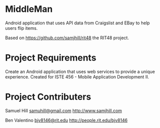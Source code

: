 MiddleMan
=========

Android application that uses API data from Craigslist and EBay to help users flip items.

Based on https://github.com/samjhill/rit48 the RIT48 project.


Project Requirements
=========
Create an Android application that uses web services to provide a unique experience. Created for ISTE 456 - Mobile Application Development II. 


Project Contributers
=========
Samuel Hill
samuhill@gmail.com
http://www.samjhill.com


Ben Valentino
bjv8146@rit.edu
http://people.rit.edu/bjv8146
